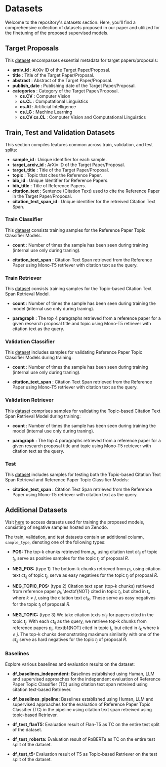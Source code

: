 # Datasets

Welcome to the repository's datasets section. Here, you'll find a comprehensive collection of datasets proposed in our paper and utilized for the finetuning of the proposed supervised models.


## Target Proposals

This [dataset](df_target_proposals.pkl) encompasses essential metadata for target papers/proposals:

* **arxiv_id** : ArXiv ID of the Target Paper/Proposal.
* **title** : Title of the Target Paper/Proposal.
* **abstract** : Abstract of the Target Paper/Proposal.
* **publish_date** : Publishing date of the Target Paper/Proposal.
* **categories** : Category of the Target Paper/Proposal.   
    * **cs.CV** : Computer Vision
    * **cs.CL** : Computational Linguistics
    * **cs.AI** : Artificial Intelligence
    * **cs.LG** : Machine Learning
    * **cs.CV cs.CL** : Computer Vision and Computational Linguistics

## Train, Test and Validation Datasets

This section compiles features common across train, validation, and test splits:

* **sample_id** : Unique identifier for each sample.
* **target_arxiv_id** : ArXiv ID of the Target Paper/Proposal.
* **target_title** : Title of the Target Paper/Proposal.
* **topic** : Topic that cites the Reference Paper.
* **bib_id** : Unique Identifier for Reference Papers.
* **bib_title** : Title of Reference Papers.
* **citation_text** : Sentence (Citation Text) used to cite the Reference Paper in the Target Paper/Proposal.
* **citation_text_span_id** : Unique identifier for the retreived Citation Text Span.



### Train Classifier
This [dataset](df_train_classifier.pkl) consists training samples for the Reference Paper Topic Classifier Models.

* **count** : Number of times the sample has been seen during training (internal use only during traning).

* **citation_text_span** : Citation Text Span retrieved from the Reference Paper using Mono-T5 retriever with citation text as the query.

### Train Retriever
This [dataset](df_train_retriever.pkl) consists training samples for the Topic-based Citation Text Span Retrieval Model.

* **count** : Number of times the sample has been seen during training the model (internal use only during traning).

* **paragraph** : The top 4 paragraphs retrieved from a reference paper for a given research proposal title and topic using Mono-T5 retriever with citation text as the query.

### Validation Classifier
This [dataset](df_validation_classifier.pkl) includes samples for validating Reference Paper Topic Classifier Models during training:

* **count** : Number of times the sample has been seen during training (internal use only during traning).

* **citation_text_span** : Citation Text Span retrieved from the Reference Paper using Mono-T5 retriever with citation text as the query.

### Validation Retriever
This [dataset](df_validation_retriever.pkl) comprises samples for validating the Topic-based Citation Text Span Retrieval Model during training:

* **count** : Number of times the sample has been seen during training the model (internal use only during traning).

* **paragraph** : The top 4 paragraphs retrieved from a reference paper for a given research proposal title and topic using Mono-T5 retriever with citation text as the query.

### Test
This [dataset](df_test.pkl) includes samples for testing both the Topic-based Citation Text Span Retrieval and Reference Paper Topic Classifier Models:

* **citation_text_span** : Citation Text Span retrieved from the Reference Paper using Mono-T5 retriever with citation text as the query.


## Additional Datasets

Visit [here](https://zenodo.org/records/10682636?token=eyJhbGciOiJIUzUxMiJ9.eyJpZCI6ImM1NTRhYzg2LTBkNTEtNDgwOS1hZjY4LTI1MDdjZGZjYzMwMSIsImRhdGEiOnt9LCJyYW5kb20iOiI2Mjc3YjJkN2RlMjRhYzQ2YTk3YWQwMDFhYjcwMWEzNSJ9.o7po_aBLpmtgVnYMgKn2t5MfEVPopo2hq4LvfoJAbgXG9vBw58vrRx_bIEpeFBONXP4eOaqBxiQZ96MOtF-9hQ) to access datasets used for training the proposed models, consisting of negative samples hosted on Zenodo.

The train, validation, and test datasets contain an additional column, `sample_type`, denoting one of the following types:

* **POS:** The top-k chunks retrieved from $p_i$, using citation text $ct_{ij}$ of topic $t_j$, serve as positive samples for the topic $t_j$ of proposal $R$.

* **NEG_POS:** (type 1) The bottom-k chunks retrieved from $p_i$, using citation text $ct_{ij}$ of topic $t_j$, serve as easy negatives for the topic $t_j$ of proposal $R$.

* **NEG_TOPIC_POS:** (type 2) Citation text span (top-k chunks) retrieved from reference paper $p_i$, \textbf{NOT} cited in topic $t_j$,  but cited in $t_k$ where $k \neq j$, using the citation text $ct_{ik}$. These serve as easy negatives for the topic $t_j$ of proposal $R$. 

* **NEG_TOPIC:** (type 3) We take  citation texts $ct_{ij}$ for  papers cited in the topic $t_j$. With each $ct_{ij}$  as the query, we retrieve top-k chunks  from reference papers $p_i$, \textbf{NOT} cited in topic $t_j$,  but cited in $t_k$ where $k \neq j$. The top-k chunks demonstrating maximum similarity with one of the $ct_{ij}$  serve as hard negatives for the topic $t_j$ of proposal $R$. 

### Baselines

Explore various baselines and evaluation results on the dataset:

* **df_baselines_independent:** Baselines established using Human, LLM and supervised approaches for the independent evaluation of Reference Paper Topic Classifier (TC) using citation text span retreived using citation text-based Retriever.

* **df_baselines_pipeline:** Baselines established using Human, LLM and supervised approaches for the evaluation of Reference Paper Topic Classifier (TC) in the pipeline using citation text span retreived using topic-based Retriever.

* **df_test_flanT5:** Evaluation result of Flan-T5 as TC on the entire test split of the dataset.

* **df_test_roberta:** Evaluation result of RoBERTa as TC on the entire test split of the dataset.

* **df_test_t5:** Evaluation result of T5 as Topic-based Retriever on the test split of the dataset.



